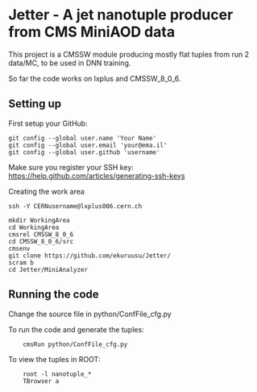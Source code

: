 # Jetter - A jet nanotuple producer from CMS MiniAOD data

This project is a CMSSW module producing mostly flat tuples from run 2 data/MC, to be used in DNN training.

So far the code works on lxplus and CMSSW_8_0_6.

## Setting up

First setup your GitHub:
```
git config --global user.name 'Your Name'
git config --global user.email 'your@ema.il'
git config --global user.github 'username'
```
Make sure you register your SSH key: https://help.github.com/articles/generating-ssh-keys


Creating the work area
```
ssh -Y CERNusername@lxplus006.cern.ch

mkdir WorkingArea
cd WorkingArea
cmsrel CMSSW_8_0_6
cd CMSSW_8_0_6/src
cmsenv
git clone https://github.com/ekuruusu/Jetter/
scram b
cd Jetter/MiniAnalyzer
```

## Running the code

Change the source file in python/ConfFile_cfg.py 

To run the code and generate the tuples:
```
    cmsRun python/ConfFile_cfg.py
```
To view the tuples in ROOT:
```
    root -l nanotuple_*
    TBrowser a
```
